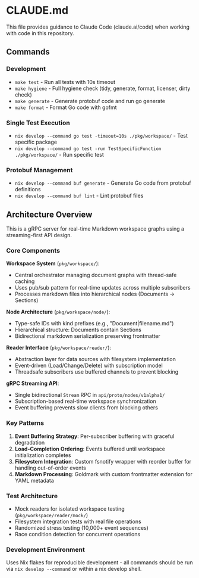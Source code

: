 # CLAUDE.md

This file provides guidance to Claude Code (claude.ai/code) when working with code in this repository.

## Commands

### Development
- `make test` - Run all tests with 10s timeout
- `make hygiene` - Full hygiene check (tidy, generate, format, licenser, dirty check)
- `make generate` - Generate protobuf code and run go generate
- `make format` - Format Go code with gofmt

### Single Test Execution
- `nix develop --command go test -timeout=10s ./pkg/workspace/` - Test specific package
- `nix develop --command go test -run TestSpecificFunction ./pkg/workspace/` - Run specific test

### Protobuf Management
- `nix develop --command buf generate` - Generate Go code from protobuf definitions
- `nix develop --command buf lint` - Lint protobuf files

## Architecture Overview

This is a gRPC server for real-time Markdown workspace graphs using a streaming-first API design.

### Core Components

**Workspace System** (`pkg/workspace/`):
- Central orchestrator managing document graphs with thread-safe caching
- Uses pub/sub pattern for real-time updates across multiple subscribers
- Processes markdown files into hierarchical nodes (Documents → Sections)

**Node Architecture** (`pkg/workspace/node/`):
- Type-safe IDs with kind prefixes (e.g., "Document|filename.md")
- Hierarchical structure: Documents contain Sections
- Bidirectional markdown serialization preserving frontmatter

**Reader Interface** (`pkg/workspace/reader/`):
- Abstraction layer for data sources with filesystem implementation
- Event-driven (Load/Change/Delete) with subscription model
- Threadsafe subscribers use buffered channels to prevent blocking

**gRPC Streaming API**:
- Single bidirectional `Stream` RPC in `api/proto/nodes/v1alpha1/`
- Subscription-based real-time workspace synchronization
- Event buffering prevents slow clients from blocking others

### Key Patterns

1. **Event Buffering Strategy**: Per-subscriber buffering with graceful degradation
2. **Load-Completion Ordering**: Events buffered until workspace initialization completes
3. **Filesystem Integration**: Custom fsnotify wrapper with reorder buffer for handling out-of-order events
4. **Markdown Processing**: Goldmark with custom frontmatter extension for YAML metadata

### Test Architecture

- Mock readers for isolated workspace testing (`pkg/workspace/reader/mock/`)
- Filesystem integration tests with real file operations
- Randomized stress testing (10,000+ event sequences)
- Race condition detection for concurrent operations

### Development Environment

Uses Nix flakes for reproducible development - all commands should be run via `nix develop --command` or within a nix develop shell.